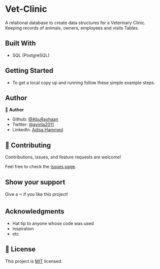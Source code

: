 # Vet-Clinic

A relational database to create data structures for a Veterinary Clinic. Keeping records of animals, owners, employees and visits Tables.


## Built With

- SQL (PostgreSQL)

## Getting Started

- To get a local copy up and running follow these simple example steps.

## Author

👤 **Author**

- Github: [@AbuRayhaan](https://github.com/AbuRayhaan)
- Twitter: [@ayinla2011](https://twitter.com/Ayinla2011)
- LinkedIn: [Adisa Hammed](https://www.linkedin.com/in/hammed-adisa/)

## 🤝 Contributing

Contributions, issues, and feature requests are welcome!

Feel free to check the [issues page](../../issues/).

## Show your support

Give a ⭐️ if you like this project!

## Acknowledgments

- Hat tip to anyone whose code was used
- Inspiration
- etc

## 📝 License

This project is [MIT](./MIT.md) licensed.
